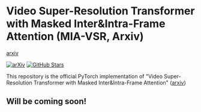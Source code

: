 # Video Super-Resolution Transformer with Masked Inter&Intra-Frame Attention (MIA-VSR, Arxiv)

[arxiv](https://arxiv.org/abs/2401.06312)

[![arXiv](https://img.shields.io/badge/arXiv-Paper-<COLOR>.svg)](https://arxiv.org/abs/2401.06312)
[![GitHub Stars](https://img.shields.io/github/stars/LabShuHangGU/MIA-VSR?style=social)](https://github.com/LabShuHangGU/MIA-VSR)

This repository is the official PyTorch implementation of "Video Super-Resolution Transformer with Masked Inter&Intra-Frame Attention"
([arxiv](https://arxiv.org/pdf/2206.02146.pdf))
## Will be coming soon!
